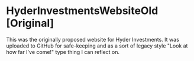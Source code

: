 # HyderInvestmentsWebsiteOld [Original]

This was the originally proposed website for Hyder Investments. It was uploaded to GitHub for safe-keeping and as a sort of legacy style "Look at how far I've come!" type thing
I can reflect on.
